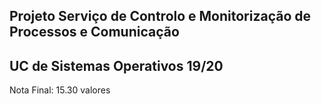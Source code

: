 ## Projeto Serviço de Controlo e Monitorização de Processos e Comunicação 
## UC de Sistemas Operativos 19/20
Nota Final: 15.30 valores
